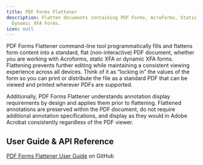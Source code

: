 ```yaml
---
title: PDF Forms Flattener
description: Flatten documents containing PDF Forms, AcroForms, Static XFA and
  Dynamic XFA Forms.
icon: null
---
```


PDF Forms Flattener command-line tool programmatically fills and flattens form content into a standard, flat (non-interactive) PDF document, whether you are working with Acroforms, static XFA or dynamic XFA forms. Flattening prevents further editing while maintaining a consistent viewing experience across all devices. Think of it as “locking in” the values of the form so you can print or distribute the file as a standard PDF that can be viewed and printed wherever PDFs are supported.

Additionally, PDF Forms Flattener understands annotation display requirements by design and applies them prior to flattening. Flattened annotations are preserved within the PDF document, do not require additional annotation specifications, and display as they would in Adobe Acrobat consistently regardless of the PDF viewer. 

## User Guide & API Reference

[PDF Forms Flattener User Guide](https://github.com/datalogics/datalogics.github.io/blob/c600730629950fc9714bcda9ce7fafc31b8eaac4/FormsFlattener/PDFFormsFlattener.pdf) on GitHub
